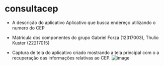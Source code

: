 # consultacep

 - A descrição do aplicativo
    Aplicativo que busca endereço utilizando o numero do CEP

- Matrícula dos componentes do grupo
    Gabriel Forza (12317003), Thulio Kuster (22217015)

- Captura de tela do aplicativo criado mostrando a tela principal com o a recuperação das informações relativas ao CEP.
![image](https://github.com/user-attachments/assets/59f1afbe-24e5-4483-97b6-6f930f4b965e)
